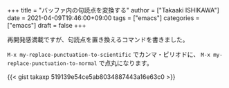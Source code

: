 +++
title = "バッファ内の句読点を変換する"
author = ["Takaaki ISHIKAWA"]
date = 2021-04-09T19:46:00+09:00
tags = ["emacs"]
categories = ["emacs"]
draft = false
+++

再開発感満載ですが、句読点を置き換えるコマンドを書きました。  

`M-x my-replace-punctuation-to-scientific` でカンマ・ピリオドに、 `M-x my-replace-punctuation-to-normal` で点丸になります。  

{{< gist takaxp 519139e54ce5ab8034887443a16e63c0 >}}